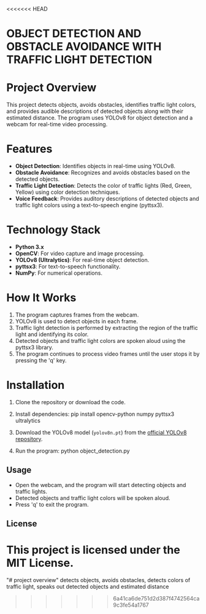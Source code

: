 <<<<<<< HEAD
# OBJECT DETECTION AND OBSTACLE AVOIDANCE WITH TRAFFIC LIGHT DETECTION

# Project Overview
This project detects objects, avoids obstacles, identifies traffic light colors, and provides audible descriptions of detected objects along with their estimated distance. The program uses YOLOv8 for object detection and a webcam for real-time video processing.

# Features
- **Object Detection**: Identifies objects in real-time using YOLOv8.
- **Obstacle Avoidance**: Recognizes and avoids obstacles based on the detected objects.
- **Traffic Light Detection**: Detects the color of traffic lights (Red, Green, Yellow) using color detection techniques.
- **Voice Feedback**: Provides auditory descriptions of detected objects and traffic light colors using a text-to-speech engine (pyttsx3).

# Technology Stack
- **Python 3.x**
- **OpenCV**: For video capture and image processing.
- **YOLOv8 (Ultralytics)**: For real-time object detection.
- **pyttsx3**: For text-to-speech functionality.
- **NumPy**: For numerical operations.

# How It Works
1. The program captures frames from the webcam.
2. YOLOv8 is used to detect objects in each frame.
3. Traffic light detection is performed by extracting the region of the traffic light and identifying its color.
4. Detected objects and traffic light colors are spoken aloud using the pyttsx3 library.
5. The program continues to process video frames until the user stops it by pressing the 'q' key.

# Installation
1. Clone the repository or download the code.
2. Install dependencies:
   pip install opencv-python numpy pyttsx3 ultralytics
   
3. Download the YOLOv8 model (`yolov8n.pt`) from the [official YOLOv8 repository](https://github.com/ultralytics/yolov5/releases).
4. Run the program:
   python object_detection.py
   

## Usage
- Open the webcam, and the program will start detecting objects and traffic lights.
- Detected objects and traffic light colors will be spoken aloud.
- Press 'q' to exit the program.

## License
This project is licensed under the MIT License.
=======
"# project overview" 
detects objects, avoids obstacles, detects colors of traffic light, speaks out detected objects and estimated distance
>>>>>>> 6a41ca6de751d2d387f4742564ca9c3fe54a1767
